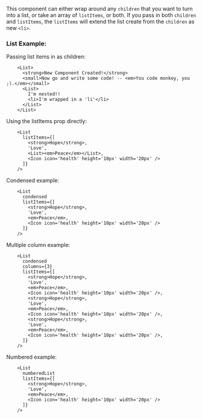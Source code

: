 This component can either wrap around any `children` that you want to turn into a list, or take an array of `listItems`, or both.
If you pass in both `children` and `listItems`, the `listItems` will extend the list create from the `children` as new `<li>`.

### List Example:

Passing list items in as children:
```example
    <List>
      <strong>New Component Created!</strong>
      <small>Now go and write some code! -- <em>You code monkey, you ;).</em></small>
      <List>
        I'm nested!!
        <li>I'm wrapped in a 'li'</li>
      </List>
    </List>
```

Using the listItems prop directly:
```example
    <List
      listItems={[
        <strong>Hope</strong>,
        'Love',
        <List><em>Peace</em></List>,
        <Icon icon='health' height='10px' width='20px' />
      ]}
    />
```

Condensed example:
```example
    <List
      condensed
      listItems={[
        <strong>Hope</strong>,
        'Love',
        <em>Peace</em>,
        <Icon icon='health' height='10px' width='20px' />
      ]}
    />
```

Multiple column example:
```example
    <List
      condensed
      columns={3}
      listItems={[
        <strong>Hope</strong>,
        'Love',
        <em>Peace</em>,
        <Icon icon='health' height='10px' width='20px' />,
        <strong>Hope</strong>,
        'Love',
        <em>Peace</em>,
        <Icon icon='health' height='10px' width='20px' />,
        <strong>Hope</strong>,
        'Love',
        <em>Peace</em>,
        <Icon icon='health' height='10px' width='20px' />,
      ]}
    />
```

Numbered example:
```example
    <List
      numberedList
      listItems={[
        <strong>Hope</strong>,
        'Love',
        <em>Peace</em>,
        <Icon icon='health' height='10px' width='20px' />
      ]}
    />
```
